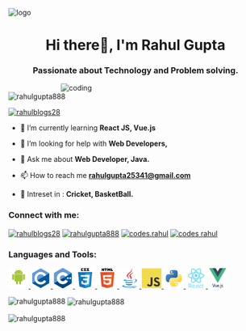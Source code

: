 ![logo](https://github.com/rahulgupta888/rahulgupta888/blob/main/Banner2.gif)
<h1 align="center">Hi there👋, I'm Rahul Gupta</h1>
<h3 align="center">Passionate about Technology and Problem solving.</h3>

<img align="right" alt="coding" width="400" src="https://i.pinimg.com/originals/81/17/8b/81178b47a8598f0c81c4799f2cdd4057.gif">

<p align="left"> <img src="https://komarev.com/ghpvc/?username=rahulgupta888&label=Profile%20views&color=0e75b6&style=flat" alt="rahulgupta888" /> </p>

<p align="left"> <a href="https://twitter.com/rahulblogs28" target="blank"><img src="https://img.shields.io/twitter/follow/rahulblogs28?logo=twitter&style=for-the-badge" alt="rahulblogs28" /></a> </p>

- 🌱 I’m currently learning **React JS, Vue.js**

- 🤝 I’m looking for help with **Web Developers,**

- 💬 Ask me about **Web Developer, Java.**

- 📫 How to reach me **rahulgupta25341@gmail.com**

- 🤔 Intreset in : **Cricket, BasketBall.**

<h3 align="left">Connect with me:</h3>
<p align="left">
<a href="https://twitter.com/rahulblogs28" target="blank"><img align="center" src="https://raw.githubusercontent.com/rahuldkjain/github-profile-readme-generator/master/src/images/icons/Social/twitter.svg" alt="rahulblogs28" height="30" width="40" /></a>
<a href="https://linkedin.com/in/rahulgupta888" target="blank"><img align="center" src="https://raw.githubusercontent.com/rahuldkjain/github-profile-readme-generator/master/src/images/icons/Social/linked-in-alt.svg" alt="rahulgupta888" height="30" width="40" /></a>
<a href="https://instagram.com/codes.rahul" target="blank"><img align="center" src="https://raw.githubusercontent.com/rahuldkjain/github-profile-readme-generator/master/src/images/icons/Social/instagram.svg" alt="codes.rahul" height="30" width="40" /></a>
<a href="https://www.youtube.com/c/Codes.rahul2" target="blank"><img align="center" src="https://raw.githubusercontent.com/rahuldkjain/github-profile-readme-generator/master/src/images/icons/Social/youtube.svg" alt="codes rahul" height="30" width="40" /></a>
</p>

<h3 align="left">Languages and Tools:</h3>
<p align="left"> <a href="https://developer.android.com" target="_blank" rel="noreferrer"> <img src="https://raw.githubusercontent.com/devicons/devicon/master/icons/android/android-original-wordmark.svg" alt="android" width="40" height="40"/> </a> <a href="https://www.cprogramming.com/" target="_blank" rel="noreferrer"> <img src="https://raw.githubusercontent.com/devicons/devicon/master/icons/c/c-original.svg" alt="c" width="40" height="40"/> </a> <a href="https://www.w3schools.com/cpp/" target="_blank" rel="noreferrer"> <img src="https://raw.githubusercontent.com/devicons/devicon/master/icons/cplusplus/cplusplus-original.svg" alt="cplusplus" width="40" height="40"/> </a> <a href="https://www.w3schools.com/css/" target="_blank" rel="noreferrer"> <img src="https://raw.githubusercontent.com/devicons/devicon/master/icons/css3/css3-original-wordmark.svg" alt="css3" width="40" height="40"/> </a> <a href="https://www.w3.org/html/" target="_blank" rel="noreferrer"> <img src="https://raw.githubusercontent.com/devicons/devicon/master/icons/html5/html5-original-wordmark.svg" alt="html5" width="40" height="40"/> </a> <a href="https://www.java.com" target="_blank" rel="noreferrer"> <img src="https://raw.githubusercontent.com/devicons/devicon/master/icons/java/java-original.svg" alt="java" width="40" height="40"/> </a> <a href="https://developer.mozilla.org/en-US/docs/Web/JavaScript" target="_blank" rel="noreferrer"> <img src="https://raw.githubusercontent.com/devicons/devicon/master/icons/javascript/javascript-original.svg" alt="javascript" width="40" height="40"/> </a> <a href="https://www.python.org" target="_blank" rel="noreferrer"> <img src="https://raw.githubusercontent.com/devicons/devicon/master/icons/python/python-original.svg" alt="python" width="40" height="40"/> </a> <a href="https://reactjs.org/" target="_blank" rel="noreferrer"> <img src="https://raw.githubusercontent.com/devicons/devicon/master/icons/react/react-original-wordmark.svg" alt="react" width="40" height="40"/> </a> <a href="https://vuejs.org/" target="_blank" rel="noreferrer"> <img src="https://raw.githubusercontent.com/devicons/devicon/master/icons/vuejs/vuejs-original-wordmark.svg" alt="vuejs" width="40" height="40"/> </a> </p>

<p><img align="left" src="https://github-readme-stats.vercel.app/api/top-langs?username=rahulgupta888&show_icons=true&locale=en&layout=compact" alt="rahulgupta888" /></p>

<p>&nbsp;<img align="center" src="https://github-readme-stats.vercel.app/api?username=rahulgupta888&show_icons=true&locale=en" alt="rahulgupta888" /></p>

<p><img align="center" src="https://github-readme-streak-stats.herokuapp.com/?user=rahulgupta888&" alt="rahulgupta888" /></p>
